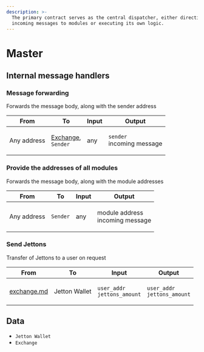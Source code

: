 ```yaml
---
description: >-
  The primary contract serves as the central dispatcher, either directing
  incoming messages to modules or executing its own logic.
---
```


# Master

## Internal message handlers

### Message forwarding

Forwards the message body, along with the sender address

| From        | To                                                                | Input | Output                                         |
| ----------- | ----------------------------------------------------------------- | ----- | ---------------------------------------------- |
| Any address | <p><a href="exchange.md">Exchange</a>,<br><code>Sender</code></p> | any   | <p><code>sender</code><br>incoming message</p> |

### Provide the addresses of all modules

Forwards the message body, along with the module addresses

| From        | To       | Input | Output                                    |
| ----------- | -------- | ----- | ----------------------------------------- |
| Any address | `Sender` | any   | <p>module address<br>incoming message</p> |

### Send Jettons

Transfer of Jettons to a user on request

| From                                 | To            | Input                                                        | Output                                                       |
| ------------------------------------ | ------------- | ------------------------------------------------------------ | ------------------------------------------------------------ |
| [exchange.md](exchange.md "mention") | Jetton Wallet | <p><code>user_addr</code><br><code>jettons_amount</code></p> | <p><code>user_addr</code><br><code>jettons_amount</code></p> |

## Data

* `Jetton Wallet`
* `Exchange`
